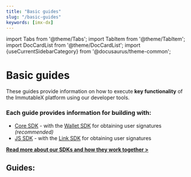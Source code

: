 ```yaml
---
title: "Basic guides"
slug: "/basic-guides"
keywords: [imx-dx]
---
```


import Tabs from '@theme/Tabs';
import TabItem from '@theme/TabItem';
import DocCardList from '@theme/DocCardList';
import {useCurrentSidebarCategory} from '@docusaurus/theme-common';

# Basic guides

These guides provide information on how to execute **key functionality** of the ImmutableX platform using our developer tools.

### Each guide provides information for building with:
* [Core SDK](/docs/sdks#core-sdks) - with the [Wallet SDK](/docs/sdks#wallet-sdks) for obtaining user signatures *(recommended)*
* [JS SDK](npmjs.com/package/@imtbl/imx-sdk) - with the [Link SDK](/docs/sdks/#link-sdk) for obtaining user signatures

[**Read more about our SDKs and how they work together >**](./sdks)

## Guides:
<DocCardList items={useCurrentSidebarCategory().items}/>
